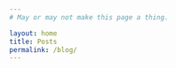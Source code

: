 ```yaml
---
# May or may not make this page a thing.

layout: home
title: Posts
permalink: /blog/
---
```


<link rel="shortcut icon" type="image/x-icon" href="favicon.ico">
